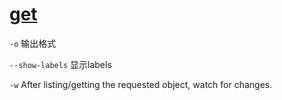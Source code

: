 # [get](https://kubernetes.io/docs/reference/generated/kubectl/kubectl-commands#get)

`-o` 输出格式

`--show-labels` 显示labels

`-w` After listing/getting the requested object, watch for changes.
